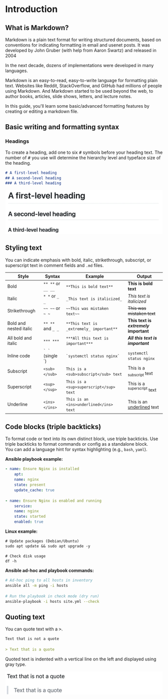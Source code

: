 # Introduction

## What is Markdown?

Markdown is a plain text format for writing structured documents, based on conventions for indicating formatting in email and usenet posts. It was developed by John Gruber (with help from Aaron Swartz) and released in 2004 

In the next decade, dozens of implementations were developed in many languages. 

Markdown is an easy-to-read, easy-to-write language for formatting plain text. Websites like Reddit, StackOverflow, and GitHub had millions of people using Markdown. And Markdown started to be used beyond the web, to author books, articles, slide shows, letters, and lecture notes.

In this guide, you'll learn some basic/advanced formatting features by creating or editing a markdown file.

## Basic writing and formatting syntax

### Headings

To create a heading, add one to six <kbd>#</kbd> symbols before your heading text. The number of <kbd>#</kbd> you use will determine the hierarchy level and typeface size of the heading.

```markdown
# A first-level heading
## A second-level heading
### A third-level heading
```

![Markdown showing sample h1, h2, and h3 headers, which descend in type size and visual weight to show hierarchy level.](../picture/headings-rendered.png)

## Styling text

You can indicate emphasis with bold, italic, strikethrough, subscript, or superscript text in comment fields and `.md` files.


| Style                  | Syntax                | Example                                  | Output                                    |
| ---------------------- | --------------------- | ---------------------------------------- | ----------------------------------------- |
| Bold                   | `** **` or `__ __`    | `**This is bold text**`                  | **This is bold text**                     |
| Italic                 | `* *` or `_ _`        | `_This text is italicized_`              | _This text is italicized_                 |
| Strikethrough          | `~~ ~~` or `~ ~`      | `~~This was mistaken text~~`             | ~~This was mistaken text~~                |
| Bold and nested italic | `** **` and `_ _`     | `**This text is _extremely_ important**` | **This text is _extremely_ important**    |
| All bold and italic    | `*** ***`             | `***All this text is important***`       | ***All this text is important***          | 
| Inline code            | `` ` ` `` (single `)  | `` `systemctl status nginx` ``           | `systemctl status nginx`                  |
| Subscript              | `<sub> </sub>`        | `This is a <sub>subscript</sub> text`    | This is a <sub>subscript</sub> text       |
| Superscript            | `<sup> </sup>`        | `This is a <sup>superscript</sup> text`  | This is a <sup>superscript</sup> text     |
| Underline              | `<ins> </ins>`        | `This is an <ins>underlined</ins> text`  | This is an <ins>underlined</ins> text     |

## Code blocks (triple backticks)
To format code or text into its own distinct block, use triple backticks.
Use triple backticks to format commands or config as a standalone block.  
You can add a language hint for syntax highlighting (e.g., `bash`, `yaml`).

**Ansible playbook example:**

```yaml
- name: Ensure Nginx is installed
    apt:
    name: nginx
    state: present
    update_cache: true

- name: Ensure Nginx is enabled and running
    service:
    name: nginx
    state: started
    enabled: true
```

**Linux example:**

```shell
# Update packages (Debian/Ubuntu)
sudo apt update && sudo apt upgrade -y

# Check disk usage
df -h
```

**Ansible ad-hoc and playbook commands:**

```bash
# Ad-hoc ping to all hosts in inventory
ansible all -m ping -i hosts

# Run the playbook in check mode (dry run)
ansible-playbook -i hosts site.yml --check
```

## Quoting text

You can quote text with a <kbd>></kbd>.

```markdown
Text that is not a quote

> Text that is a quote
```

Quoted text is indented with a vertical line on the left and displayed using gray type.

![Markdown showing the difference between normal and quoted text.](../picture/quoted-text-rendered.png)

